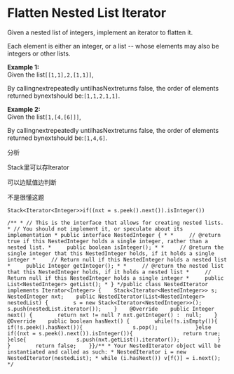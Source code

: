 # Flatten Nested List Iterator

Given a nested list of integers, implement an iterator to flatten it.

Each element is either an integer, or a list -- whose elements may also be integers or other lists.

**Example 1:**  
Given the list`[[1,1],2,[1,1]]`,

By callingnextrepeatedly untilhasNextreturns false, the order of elements returned bynextshould be:`[1,1,2,1,1]`.

**Example 2:**  
Given the list`[1,[4,[6]]]`,

By callingnextrepeatedly untilhasNextreturns false, the order of elements returned bynextshould be:`[1,4,6]`.

分析

Stack里可以存Iterator

可以边赋值边判断

不是很懂这题

```text
Stack<Iterator<Integer>>if((nxt = s.peek().next()).isInteger())
```

```text
/** * // This is the interface that allows for creating nested lists. * // You should not implement it, or speculate about its implementation * public interface NestedInteger { * *     // @return true if this NestedInteger holds a single integer, rather than a nested list. *     public boolean isInteger(); * *     // @return the single integer that this NestedInteger holds, if it holds a single integer *     // Return null if this NestedInteger holds a nested list *     public Integer getInteger(); * *     // @return the nested list that this NestedInteger holds, if it holds a nested list *     // Return null if this NestedInteger holds a single integer *     public List<NestedInteger> getList(); * } */public class NestedIterator implements Iterator<Integer> {    Stack<Iterator<NestedInteger>> s;    NestedInteger nxt;    public NestedIterator(List<NestedInteger> nestedList) {        s = new Stack<Iterator<NestedInteger>>();        s.push(nestedList.iterator());    }    @Override    public Integer next() {        return nxt != null ? nxt.getInteger() :  null;    }    @Override    public boolean hasNext() {        while(!s.isEmpty()){            if(!s.peek().hasNext()){                s.pop();            }else if((nxt = s.peek().next()).isInteger()){                return true;            }else{                s.push(nxt.getList().iterator());            }        }        return false;    }}/** * Your NestedIterator object will be instantiated and called as such: * NestedIterator i = new NestedIterator(nestedList); * while (i.hasNext()) v[f()] = i.next(); */
```

